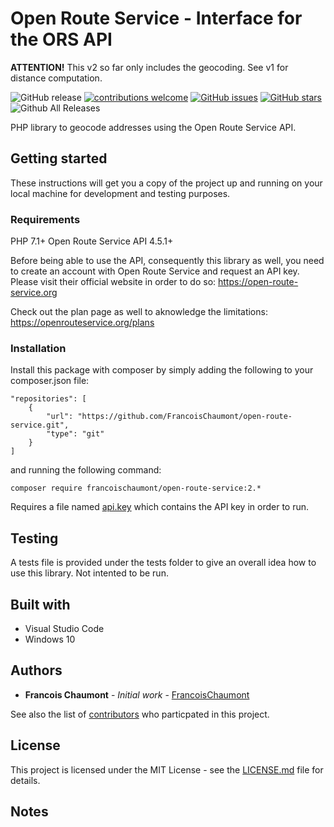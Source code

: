# Open Route Service - Interface for the ORS API

**ATTENTION!** This v2 so far only includes the geocoding. See v1 for distance computation.



![GitHub release](https://img.shields.io/github/release/FrancoisChaumont/open-route-service.svg)
[![contributions welcome](https://img.shields.io/badge/contributions-welcome-brightgreen.svg?style=flat)](https://github.com/FrancoisChaumont/open-route-service/issues)
[![GitHub issues](https://img.shields.io/github/issues/FrancoisChaumont/open-route-service.svg)](https://github.com/FrancoisChaumont/open-route-service/issues)
[![GitHub stars](https://img.shields.io/github/stars/FrancoisChaumont/open-route-service.svg)](https://github.com/FrancoisChaumont/open-route-service/stargazers)
![Github All Releases](https://img.shields.io/github/downloads/FrancoisChaumont/open-route-service/total.svg)

PHP library to geocode addresses using the Open Route Service API.

## Getting started
These instructions will get you a copy of the project up and running on your local machine for development and testing purposes.

### Requirements
PHP 7.1+
Open Route Service API 4.5.1+

Before being able to use the API, consequently this library as well, you need to create an account with Open Route Service and request an API key. Please visit their official website in order to do so: https://open-route-service.org

Check out the plan page as well to aknowledge the limitations: https://openrouteservice.org/plans

### Installation
Install this package with composer by simply adding the following to your composer.json file:  
```
"repositories": [
    {
        "url": "https://github.com/FrancoisChaumont/open-route-service.git",
        "type": "git"
    }
]
```
and running the following command:  
```
composer require francoischaumont/open-route-service:2.*
```

Requires a file named [api.key](api.key) which contains the API key in order to run.

## Testing
A tests file is provided under the tests folder to give an overall idea how to use this library.
Not intented to be run.

## Built with
* Visual Studio Code
* Windows 10

## Authors
* **Francois Chaumont** - *Initial work* - [FrancoisChaumont](https://github.com/FrancoisChaumont)

See also the list of [contributors](https://github.com/FrancoisChaumont/open-route-service/graphs/contributors) who particpated in this project.

## License
This project is licensed under the MIT License - see the [LICENSE.md](LICENSE.md) file for details.

## Notes
